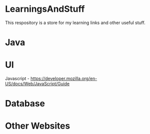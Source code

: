 # LearningsAndStuff
This respository is a store for my learning links and other useful stuff.

# Java

# UI
Javascript - https://developer.mozilla.org/en-US/docs/Web/JavaScript/Guide
# Database

# Other Websites

